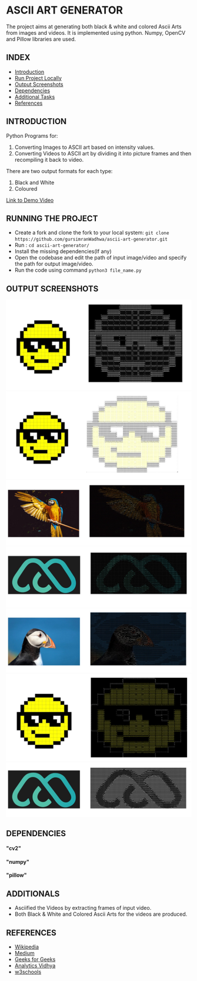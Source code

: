 # ASCII ART GENERATOR
The project aims at generating both black & white and colored Ascii Arts from images and videos. It is implemented using python. Numpy, OpenCV and Pillow libraries are used.
## INDEX
  * [Introduction](#introduction)
  * [Run Project Locally](#localSetup)
  * [Output Screenshots](#screenshots)
  * [Dependencies](#depend)
  * [Additional Tasks](#tasks)
  * [References](#references)

## <a name="introduction"></a>INTRODUCTION
Python Programs for:
1. Converting Images to ASCII art based on intensity values.
2. Converting Videos to ASCII art by dividing it into picture frames and then recompiling it back to video.

There are two output formats for each type:
1. Black and White
2. Coloured 

<a href = "https://drive.google.com/file/d/1T9hfReE6Yvq7wRyOvfGleK0Djk7vLDPg/view?usp=sharing">Link to Demo Video</a>

## <a name="localSetup"></a>RUNNING THE PROJECT
 * Create a fork and clone the fork to your local system: ``` git clone https://github.com/gursimranWadhwa/ascii-art-generator.git ```
 * Run : ``` cd ascii-art-generator/ ```
 * Install the missing dependencies(If any)
 * Open the codebase and edit the path of input image/video and specify the path for output image/video.
 * Run the code using command ``` python3 file_name.py ```


## <a name="screenshots"></a>OUTPUT SCREENSHOTS
<img src="./readme/00.jpeg" >
<img src="./readme/11.jpeg">
<img src="./readme/22.jpeg">
<img src="./readme/33.jpeg">
<img src="./readme/44.jpeg">
<img src="./readme/55.jpeg">
<img src="./readme/66.jpeg">

## <a name="depend"></a>DEPENDENCIES
#### "cv2"
#### "numpy"
#### "pillow"

## <a name="tasks"></a>ADDITIONALS
* Asciified the Videos by extracting frames of input video.
* Both Black & White and Colored Ascii Arts for the videos are produced.

## <a name="references"></a>REFERENCES
* <a href="https://en.wikipedia.org/wiki/ASCII_art#Types_and_styles">Wikipedia</a>
* <a href="https://alekya3.medium.com/how-images-are-stored-in-a-computer-f364d11b4e93">Medium</a>
* <a href="https://www.geeksforgeeks.org/opencv-python-tutorial/">Geeks for Geeks</a>
* <a href="https://www.analyticsvidhya.com/blog/2021/03/grayscale-and-rgb-format-for-storing-images/">Analytics Vidhya</a>
* <a href="https://www.w3schools.com/python/numpy/numpy_intro.asp">w3schools</a>
